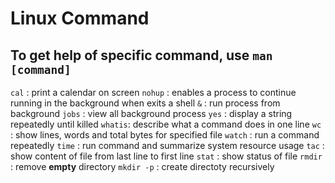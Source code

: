 # Linux Command

## To get help of specific command, use `man [command]`

`cal` : print a calendar on screen
`nohup` : enables a process to continue running in the background when exits a shell
`&` : run process from background
`jobs` : view all background process
`yes` : display a string repeatedly until killed 
`whatis`: describe what a command does in one line
`wc` : show lines, words and total bytes for specified file
`watch` : run a command repeatedly
`time` : run command and summarize system resource usage
`tac` : show content of file from last line to first line
`stat` : show status of file
`rmdir` : remove **empty** directory
`mkdir -p` : create directoty recursively
